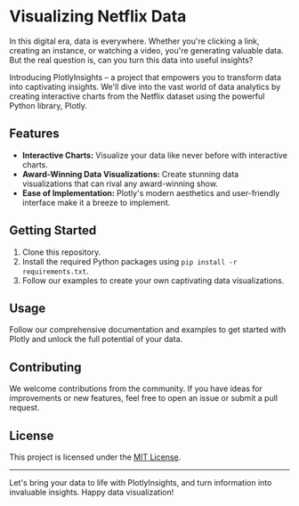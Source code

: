 # Visualizing Netflix Data

In this digital era, data is everywhere. Whether you're clicking a link, creating an instance, or watching a video, you're generating valuable data. But the real question is, can you turn this data into useful insights?

Introducing PlotlyInsights – a project that empowers you to transform data into captivating insights. We'll dive into the vast world of data analytics by creating interactive charts from the Netflix dataset using the powerful Python library, Plotly.

## Features

- **Interactive Charts:** Visualize your data like never before with interactive charts.
- **Award-Winning Data Visualizations:** Create stunning data visualizations that can rival any award-winning show.
- **Ease of Implementation:** Plotly's modern aesthetics and user-friendly interface make it a breeze to implement.

## Getting Started

1. Clone this repository.
2. Install the required Python packages using `pip install -r requirements.txt`.
3. Follow our examples to create your own captivating data visualizations.

## Usage

Follow our comprehensive documentation and examples to get started with Plotly and unlock the full potential of your data.

## Contributing

We welcome contributions from the community. If you have ideas for improvements or new features, feel free to open an issue or submit a pull request.

## License

This project is licensed under the [MIT License](LICENSE).

---

Let's bring your data to life with PlotlyInsights, and turn information into invaluable insights. Happy data visualization!
